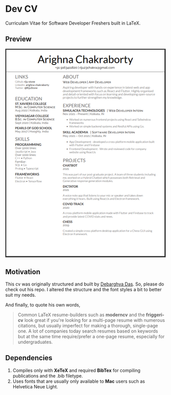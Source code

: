 # Dev CV

Curriculam Vitae for Software Developer Freshers built in LaTeX.

## Preview

![CV Preview](https://github.com/riju-stone/dev-cv/blob/main/preview.png)

## Motivation

This cv was originally structured and built by [Debarghya Das](https://github.com/deedy/Deedy-Resume). So, please do check out his repo. I altered the structure and the font styles a bit to better suit my needs.

And finally, to quote his own words,

> Common LaTeX resume-builders such as **moderncv** and the **friggeri-cv** look great if you're looking for a multi-page resume with numerous citations, but usually imperfect for making a thorough, single-page one. A lot of companies today search resumes based on keywords but at the same time require/prefer a one-page resume, especially for undergraduates.

## Dependencies

1. Compiles only with **XeTeX** and required **BibTex** for compiling publications and the .bib filetype.
2. Uses fonts that are usually only available to **Mac** users such as Helvetica Neue Light.
